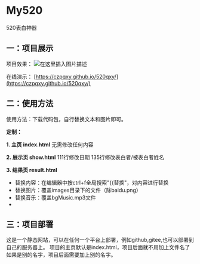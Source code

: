 # My520
520表白神器

## 一：项目展示
项目效果：
![在这里插入图片描述](https://img-blog.csdnimg.cn/20200625202043188.gif)

在线演示：
[https://czpqxy.github.io/520qxy/](https://czpqxy.github.io/520qxy/)


## 二：使用方法
使用方法：下载代码包，自行替换文本和图片即可。

**定制：**

**1. 主页 index.html**
无需修改任何内容

**2. 展示页 show.html**
111行修改日期
135行修改表白者/被表白者姓名

**3. 结果页 result.html**
- 替换内容：在编辑器中按ctrl+f全局搜索"{{替换"，对内容进行替换
- 替换图片：覆盖images目录下的文件（除baidu.png）
- 替换音乐：覆盖bgMusic.mp3文件
- 
## 三：项目部署
这是一个静态网站，可以在任何一个平台上部署，例如github,gitee,也可以部署到自己的服务器上。
项目的主页默认是index.html，项目后面就不用加上文件名了
如果是别的名字，项目后面需要加上别的名字。
